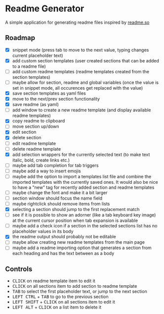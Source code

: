 # Readme Generator

A simple application for generating readme files inspired by [readme.so](https://readme.so/)

## Roadmap

- [x] snippet mode (press tab to move to the next value, typing changes current placeholder text)
- [x] add custom section templates (user created sections that can be added to a readme file)
- [ ] add custom readme templates (readme templates created from the section templates)
- [ ] maybe allow for section, readme and global variables (once the value is set in snippet mode, all occurences get replaced with the value)
- [x] save section templates as yaml files
- [x] move to the next/prev section functionality
- [x] save readme (as yaml)
- [ ] add window to create a new readme template (and display available readme templates)
- [x] copy readme to clipboard
- [ ] move section up/down
- [x] edit section
- [x] delete section
- [ ] edit readme template
- [ ] delete readme template
- [x] add selection wrappers for the currently selected text (to make text italic, bold, create links etc.)
- [ ] maybe add tab completion for tab triggers
- [ ] maybe add a way to insert emojis
- [ ] maybe add the option to import a templates list file and combine the imported templates with the currently saved ones. It would also be nice to have a "new" tag for recently added section and readme templates
- [ ] maybe change the font and make it a bit larger
- [ ] section window should focus the name field
- [ ] maybe rightclick should remove items from lists
- [x] selecting a section should jump to the first replacement match
- [ ] see if it is possible to show an adorner (like a tab keyboard key image) at the current cursor position when tab expansion is available
- [ ] maybe add a check icon if a section in the selected sections list has no placeholder values in its body
- [x] the readme output should probably not be editable
- [ ] maybe allow creating new readme templates from the main page
- [ ] maybe add a readme importing option that generates a section from each heading and has the text between as a body

## Controls

- <kbd>CLICK</kbd> on readme template item to edit it
- <kbd>CLICK</kbd> on all sections item to add section to readme template
- <kbd>TAB</kbd> to select the first placeholder text, or jump to the next section
- <kbd>LEFT CTRL</kbd> + <kbd>TAB</kbd> to go to the previous section
- <kbd>LEFT SHIFT</kbd> + <kbd>CLICK</kbd> on all sections item to edit it
- <kbd>LEFT ALT</kbd> + <kbd>CLICK</kbd> on a list item to delete it

